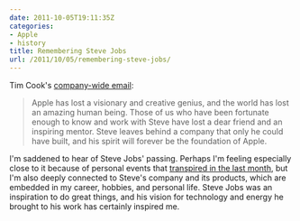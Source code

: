 ```yaml
---
date: 2011-10-05T19:11:35Z
categories:
- Apple
- history
title: Remembering Steve Jobs
url: /2011/10/05/remembering-steve-jobs/
---
```


Tim Cook's <a
href="http://www.apple.com/pr/library/2011/10/05Apple-Media-Advisory.html">company-wide email</a>:

> Apple has lost a visionary and creative genius, and the world has lost an amazing human being. Those of us who have been fortunate enough to know and work with Steve have lost a dear friend and an inspiring mentor. Steve leaves behind a company that only he could have built, and his spirit will forever be the foundation of Apple.

I'm saddened to hear of Steve Jobs' passing. Perhaps I'm feeling especially close to it because of personal events that [transpired in the last month](https://twitter.com/#!/jaheppler/status/109114548174327809), but I'm also deeply connected to Steve's company and its products, which are embedded in my career, hobbies, and personal life. Steve Jobs was an inspiration to do great things, and his vision for technology and energy he brought to his work has certainly inspired me.
